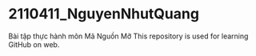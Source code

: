 # 2110411_NguyenNhutQuang
Bài tập thực hành môn Mã Nguồn Mỡ
This repository is used for learning GitHub on web.
